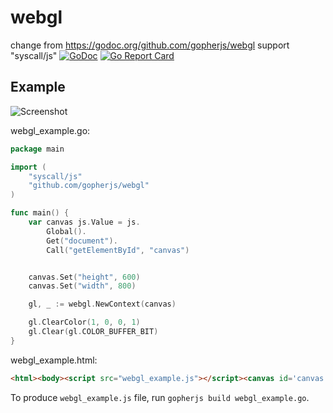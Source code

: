 # webgl
change from https://godoc.org/github.com/gopherjs/webgl support "syscall/js"
[![GoDoc](https://godoc.org/github.com/gopherjs/webgl?status.svg)](https://godoc.org/github.com/gopherjs/webgl)
[![Go Report Card](https://goreportcard.com/badge/github.com/gopherjs/webgl)](https://goreportcard.com/report/github.com/gopherjs/webgl)


## Example

![Screenshot](https://cloud.githubusercontent.com/assets/1924134/3566022/5d81f2d0-0ae0-11e4-82e4-3cb33b83d8d3.png)

webgl_example.go:

```Go
package main

import (
	"syscall/js"
	"github.com/gopherjs/webgl"
)

func main() {
	var canvas js.Value = js.
		Global().
		Get("document").
		Call("getElementById", "canvas")


	canvas.Set("height", 600)
	canvas.Set("width", 800)

	gl, _ := webgl.NewContext(canvas)

	gl.ClearColor(1, 0, 0, 1)
	gl.Clear(gl.COLOR_BUFFER_BIT)
}
```

webgl_example.html:

```html
<html><body><script src="webgl_example.js"></script><canvas id='canvas'></canvas></br></body></html>
```

To produce `webgl_example.js` file, run `gopherjs build webgl_example.go`.
